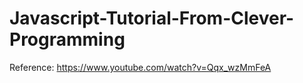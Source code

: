 # Javascript-Tutorial-From-Clever-Programming
Reference: https://www.youtube.com/watch?v=Qqx_wzMmFeA
